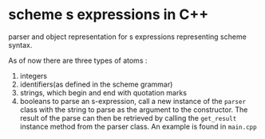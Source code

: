 # scheme s expressions in C++

parser and object representation for s expressions representing scheme syntax.

As of now there are three types of atoms :
1. integers
2. identifiers(as defined in the scheme grammar)
3. strings, which begin and end with quotation marks
4. booleans
to parse an s-expression, call a new instance of the ```parser``` class with the string to parse as the argument to the constructor.
The result of the parse can then be retrieved by calling the ```get_result``` instance method from the parser class. An example is found in ```main.cpp```

